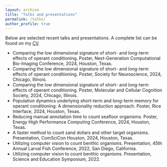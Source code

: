```yaml
---
layout: archive
title: "Talks and presentations"
permalink: /talks/
author_profile: true
---
```


Below are selected recent talks and presentations. A complete list can be found on my [CV](../files/Sara_Vanaki.pdf).

* Comparing the low dimensional signature of short- and long-term effects of operant conditioning. Poster, Next-Generation Computational Bio-Imaging Conference, 2024, Houston, Texas.
* Comparing the low dimensional signature of short- and long-term effects of operant conditioning. Poster, Society for Neuroscience, 2024, Chicago, Illinois.
* Comparing the low dimensional signature of short- and long-term effects of operant conditioning. Poster, Molecular and Cellular Cognition Society, 2024, Chicago, Illinois.
* Population dynamics underlying short-term and long-term memory for operant conditioning: A dimensionality reduction approach. Poster, Rice Interface, 2024, Houston, Texas.
* Reducing manual annotation time to count seafloor organisms. Poster, Energy High Performance Computing Conference, 2024, Houston, Texas.
* A faster method to count sand dollars and other target organisms. Presentation, ComSciCon Houston, 2024, Houston, Texas. 
* Utilizing computer vision to count benthic organisms. Presentation, 45th Annual Larval Fish Conference, 2022, San Diego, California.
* Utilizing computer vision to count benthic organisms. Presentation, Science and Education Symposium, 2022.
